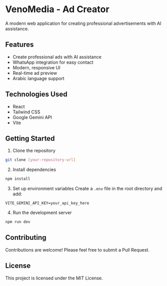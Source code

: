# VenoMedia - Ad Creator

A modern web application for creating professional advertisements with AI assistance.

## Features

- Create professional ads with AI assistance
- WhatsApp integration for easy contact
- Modern, responsive UI
- Real-time ad preview
- Arabic language support

## Technologies Used

- React
- Tailwind CSS
- Google Gemini API
- Vite

## Getting Started

1. Clone the repository
```bash
git clone [your-repository-url]
```

2. Install dependencies
```bash
npm install
```

3. Set up environment variables
Create a `.env` file in the root directory and add:
```
VITE_GEMINI_API_KEY=your_api_key_here
```

4. Run the development server
```bash
npm run dev
```

## Contributing

Contributions are welcome! Please feel free to submit a Pull Request.

## License

This project is licensed under the MIT License.
